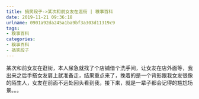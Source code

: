 ```yaml
---
title: 搞笑段子->某次和前女友在逛街 | 糗事百科
date: 2019-11-21 09:36:18
urlname: 0901a92da245a1ba9bf3a303d11319c9
tags: 
- 糗事百科
categories:
- 糗事百科
- 搞笑段子
---
```

某次和前女友在逛街，本人尿急就找了个店铺借个洗手间，让女友在店外面等，我出来之后手搭女友肩上就准备走，结果重点来了，挽着的是一个背影跟我女友很像的陌生人，女友在前面不远处回头看到我，接下来，就是一辈子都会记得的尴尬场景。。。


